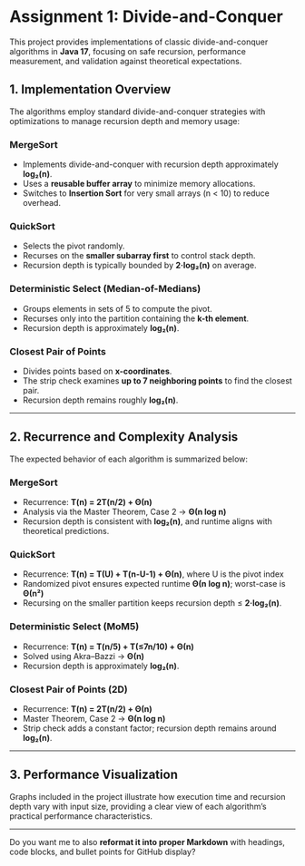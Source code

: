 


# Assignment 1: Divide-and-Conquer

This project provides implementations of classic divide-and-conquer algorithms in **Java 17**, focusing on safe recursion, performance measurement, and validation against theoretical expectations.

## 1. Implementation Overview

The algorithms employ standard divide-and-conquer strategies with optimizations to manage recursion depth and memory usage:

### MergeSort

* Implements divide-and-conquer with recursion depth approximately **log₂(n)**.
* Uses a **reusable buffer array** to minimize memory allocations.
* Switches to **Insertion Sort** for very small arrays (n < 10) to reduce overhead.

### QuickSort

* Selects the pivot randomly.
* Recurses on the **smaller subarray first** to control stack depth.
* Recursion depth is typically bounded by **2·log₂(n)** on average.

### Deterministic Select (Median-of-Medians)

* Groups elements in sets of 5 to compute the pivot.
* Recurses only into the partition containing the **k-th element**.
* Recursion depth is approximately **log₂(n)**.

### Closest Pair of Points

* Divides points based on **x-coordinates**.
* The strip check examines **up to 7 neighboring points** to find the closest pair.
* Recursion depth remains roughly **log₂(n)**.

---

## 2. Recurrence and Complexity Analysis

The expected behavior of each algorithm is summarized below:

### MergeSort

* Recurrence: **T(n) = 2T(n/2) + Θ(n)**
* Analysis via the Master Theorem, Case 2 → **Θ(n log n)**
* Recursion depth is consistent with **log₂(n)**, and runtime aligns with theoretical predictions.

### QuickSort

* Recurrence: **T(n) = T(U) + T(n-U-1) + Θ(n)**, where U is the pivot index
* Randomized pivot ensures expected runtime **Θ(n log n)**; worst-case is **Θ(n²)**
* Recursing on the smaller partition keeps recursion depth ≤ **2·log₂(n)**.

### Deterministic Select (MoM5)

* Recurrence: **T(n) = T(n/5) + T(≤7n/10) + Θ(n)**
* Solved using Akra–Bazzi → **Θ(n)**
* Recursion depth is approximately **log₂(n)**.

### Closest Pair of Points (2D)

* Recurrence: **T(n) = 2T(n/2) + Θ(n)**
* Master Theorem, Case 2 → **Θ(n log n)**
* Strip check adds a constant factor; recursion depth remains around **log₂(n)**.

---

## 3. Performance Visualization

Graphs included in the project illustrate how execution time and recursion depth vary with input size, providing a clear view of each algorithm’s practical performance characteristics.

---

Do you want me to also **reformat it into proper Markdown** with headings, code blocks, and bullet points for GitHub display?
